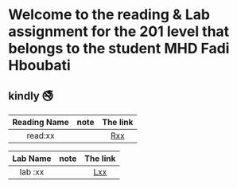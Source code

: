 #  Welcome to the reading & Lab assignment for the 201 level that belongs to the student **MHD Fadi Hboubati**
## kindly :no_smoking: 

| Reading Name      | note            |  The link                     |
|    :---:          |    :---:        |   :----:                      |
| read:xx           |                 |[Rxx](http://github.com)       |

| Lab Name          | note           |  The link                      |
|    :---:          |    :---:       |:-----:                         |
| lab  :xx          |                | [Lxx](http://github.com)       |

